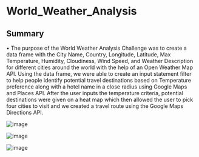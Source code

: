 # World_Weather_Analysis
## Summary
•	The purpose of the World Weather Analysis Challenge was to create a data frame with the City Name, Country, Longitude, Latitude, Max Temperature, Humidity, Cloudiness, Wind Speed, and Weather Description for different cities around the world with the help of an Open Weather Map API. Using the data frame, we were able to create an input statement filter to help people identify potential travel destinations based on Temperature preference along with a hotel name in a close radius using Google Maps and Places API. After the user inputs the temperature criteria, potential destinations were given on a heat map which then allowed the user to pick four cities to visit and we created a travel route using the Google Maps Directions API.

 ![image](https://user-images.githubusercontent.com/78935982/115127450-30f4db80-9f9c-11eb-9197-5629f49abb7b.png)


 ![image](https://user-images.githubusercontent.com/78935982/115127456-36522600-9f9c-11eb-95aa-0cf64bfc1f36.png)


![image](https://user-images.githubusercontent.com/78935982/115127457-3b16da00-9f9c-11eb-905d-fdc77a07db1b.png)
